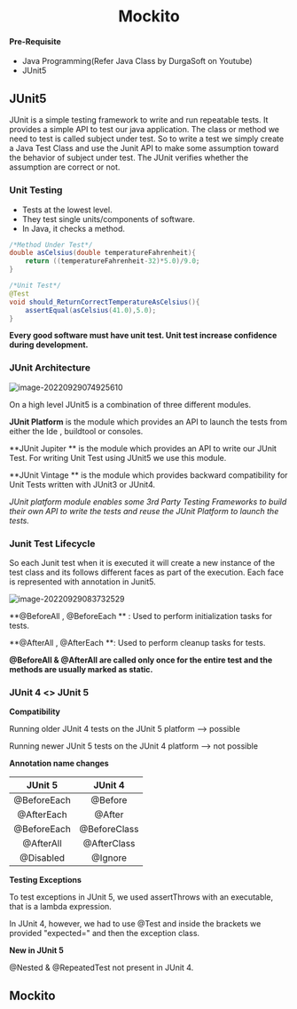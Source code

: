 <center><h1>
    Mockito
    </h1></center>



#### Pre-Requisite

- Java Programming(Refer Java Class by DurgaSoft on Youtube)
- JUnit5

## JUnit5

JUnit is a simple testing framework to write and run repeatable tests. It provides a simple API to test our java application. The class or method we need to test is called subject under test. So to write a test we simply create a Java Test Class and use the Junit API to make some assumption  toward the behavior of subject under test. The JUnit verifies whether the assumption are correct or not. 

### Unit Testing

- Tests at the lowest level.
- They test single units/components of software.
- In Java, it checks a method.

```java
/*Method Under Test*/
double asCelsius(double temperatureFahrenheit){
	return ((temperatureFahrenheit-32)*5.0)/9.0;
}

/*Unit Test*/
@Test
void should_ReturnCorrectTemperatureAsCelsius(){
	assertEqual(asCelsius(41.0),5.0);
}
```

**Every good software must have unit test. Unit test increase confidence during development.**

### JUnit Architecture

![image-20220929074925610](C:\Users\hp\Desktop\Mockito\1)

On a high level JUnit5 is a combination of three different modules. 

**JUnit Platform** is the module which provides an API to launch the tests from either the Ide , buildtool or consoles.

**JUnit Jupiter ** is the module which provides an API to write our JUnit Test. For writing Unit Test using JUnit5 we use this module.

**JUnit Vintage ** is the module which provides backward compatibility for Unit Tests written with JUnit3 or JUnit4.

*JUnit platform module enables some 3rd Party Testing Frameworks to build their own API to write the tests and reuse the JUnit Platform to launch the tests.*

### Junit Test Lifecycle

So each Junit test when it is executed it will create a new instance of the test class and its follows different faces as part of the execution. Each face is represented with annotation in Junit5.

![image-20220929083732529](C:\Users\hp\Desktop\Mockito\2)

**@BeforeAll , @BeforeEach ** : Used to perform initialization tasks for tests.

**@AfterAll , @AfterEach **: Used to perform cleanup tasks for tests.

**@BeforeAll & @AfterAll are called only once for the entire test and the methods are usually marked as static.**

### JUnit 4 <> JUnit 5 

**Compatibility**

Running older JUnit 4 tests on the JUnit 5 platform --> possible

Running newer JUnit 5 tests on the JUnit 4 platform --> not possible

**Annotation name changes**

|   JUnit 5   |   JUnit 4    |
| :---------: | :----------: |
| @BeforeEach |   @Before    |
| @AfterEach  |    @After    |
| @BeforeEach | @BeforeClass |
|  @AfterAll  | @AfterClass  |
|  @Disabled  |   @Ignore    |

**Testing Exceptions**

To test exceptions in JUnit 5, we used assertThrows with an executable, that is a lambda expression.

In JUnit 4, however, we had to use @Test and inside the brackets we provided "expected=" and then the exception class.

**New in JUnit 5**

@Nested & @RepeatedTest not present in JUnit 4.

## Mockito 

